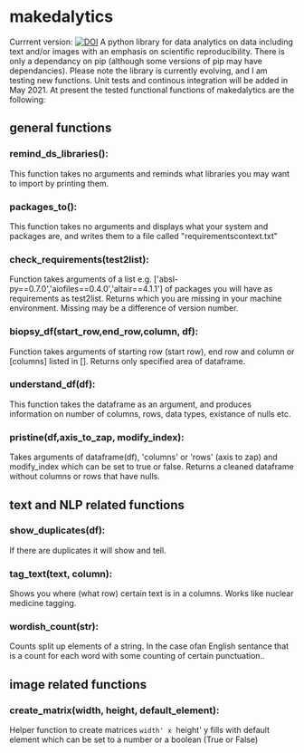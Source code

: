 # makedalytics
Currrent version: <a href="https://zenodo.org/badge/latestdoi/311430172"><img src="https://zenodo.org/badge/311430172.svg" alt="DOI"></a>
A python library for data analytics on data including text and/or images with an emphasis on scientific reproducibility. There is only a dependancy on pip (although some versions of pip may have dependancies). Please note the library is currently evolving, and I am testing new functions. 
Unit tests and continous integration will be added in May 2021.
At present the tested functional functions of makedalytics are the following: 

## general functions

### remind_ds_libraries():
   This function takes no arguments and reminds what libraries you may want to import by printing them.
  
### packages_to():
   This function takes no arguments and displays what your system and packages are, and writes them to a file called "requirementscontext.txt"  
   
### check_requirements(test2list):
   Function takes arguments of a list e.g. ['absl-py==0.7.0','aiofiles==0.4.0','altair==4.1.1'] of packages you will have as requirements as test2list. 
    Returns which you are missing in your machine environment. Missing may be a difference of version number. 

### biopsy_df(start_row,end_row,column, df):
   Function takes arguments of starting row (start row), end row and column or [columns] listed in []. Returns only specified area of dataframe.
    
### understand_df(df):
   This function takes the dataframe as an argument, and produces information on number of columns, rows, data types, existance of nulls etc.

### pristine(df,axis_to_zap, modify_index):
   Takes arguments of dataframe(df), 'columns' or 'rows' (axis to zap) and modify_index which can be set to true or false.
      Returns a cleaned dataframe without columns or rows that have nulls.
    
## text and NLP related functions

### show_duplicates(df):
   If there are duplicates it will show and tell. 
    
### tag_text(text, column):
   Shows you where (what row) certain text is in a columns. Works like nuclear medicine tagging. 

### wordish_count(str):
   Counts split up elements of a string. In the case ofan English sentance that is a count for each word with some counting of certain punctuation..

## image related functions   

### create_matrix(width, height, default_element):
Helper function to create matrices `width' x `height' y
    fills with default element which can be set to a number or a boolean (True or False) 
